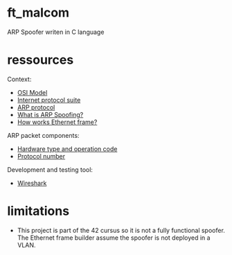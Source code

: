 # ft_malcom
ARP Spoofer writen in C language

# ressources

Context:
 - [OSI Model](https://en.wikipedia.org/wiki/OSI_model)
 - [Internet protocol suite](https://en.wikipedia.org/wiki/Internet_protocol_suite)
 - [ARP protocol](https://en.wikipedia.org/wiki/Address_Resolution_Protocol)
 - [What is ARP Spoofing?](https://en.wikipedia.org/wiki/ARP_spoofing)
 - [How works Ethernet frame?](https://en.wikipedia.org/wiki/Ethernet_frame#Ethernet_II)

ARP packet components:
 - [Hardware type and operation code](https://www.iana.org/assignments/arp-parameters/arp-parameters.xhtml#hardware-type-rules)
 - [Protocol number](https://www.iana.org/assignments/protocol-numbers/protocol-numbers.xhtml#protocol-numbers-1)

Development and testing tool:
 - [Wireshark](https://www.wireshark.org)

# limitations
 - This project is part of the 42 cursus so it is not a fully functional spoofer. The Ethernet frame builder assume the spoofer is not deployed in a VLAN.

